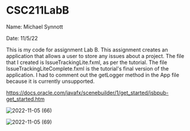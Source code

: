 # CSC211LabB
Name: Michael Synnott

Date: 11/5/22

This is my code for assignment Lab B. This assignment creates an application that allows a user to store any issues about a project. The file that I created 
is IssueTrackingLite.fxml, as per the tutorial. The file IssueTrackingLiteComplete.fxml is the tutorial's final version of the application. I had to comment out
the getLogger method in the App file because it is currently unsupported.

https://docs.oracle.com/javafx/scenebuilder/1/get_started/jsbpub-get_started.htm 

![2022-11-05 (66)](https://user-images.githubusercontent.com/116577781/200149694-a24fa9a5-5197-4988-9ceb-ce1fe1ada252.png)

![2022-11-05 (69)](https://user-images.githubusercontent.com/116577781/200149956-f6d93882-98a5-4871-89b3-4e3dbd55e82a.png)
